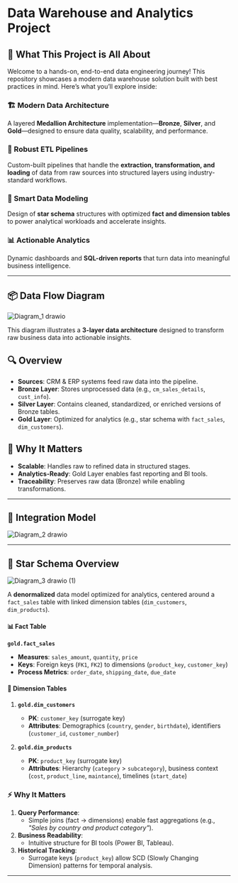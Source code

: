 # Data Warehouse and Analytics Project

## 🚀 What This Project is All About

Welcome to a hands-on, end-to-end data engineering journey! This repository showcases a modern data warehouse solution built with best practices in mind. Here’s what you’ll explore inside:

### 🏗️ Modern Data Architecture
A layered **Medallion Architecture** implementation—**Bronze**, **Silver**, and **Gold**—designed to ensure data quality, scalability, and performance.

### 🔄 Robust ETL Pipelines
Custom-built pipelines that handle the **extraction, transformation, and loading** of data from raw sources into structured layers using industry-standard workflows.

### 🧠 Smart Data Modeling
Design of **star schema** structures with optimized **fact and dimension tables** to power analytical workloads and accelerate insights.

### 📊 Actionable Analytics
Dynamic dashboards and **SQL-driven reports** that turn data into meaningful business intelligence.

---

## 📦 Data Flow Diagram 

![Diagram_1 drawio](https://github.com/user-attachments/assets/de69d475-0179-4b37-b487-775e71ee1dea) 

This diagram illustrates a **3-layer data architecture** designed to transform raw business data into actionable insights.  

## 🔍 Overview  

- **Sources**: CRM & ERP systems feed raw data into the pipeline.  
- **Bronze Layer**: Stores unprocessed data (e.g., `cm_sales_details`, `cust_info`).  
- **Silver Layer**: Contains cleaned, standardized, or enriched versions of Bronze tables.  
- **Gold Layer**: Optimized for analytics (e.g., star schema with `fact_sales`, `dim_customers`).  

## 🚀 Why It Matters  
- **Scalable**: Handles raw to refined data in structured stages.  
- **Analytics-Ready**: Gold Layer enables fast reporting and BI tools.  
- **Traceability**: Preserves raw data (Bronze) while enabling transformations.

---

## 🧱 Integration Model

![Diagram_2 drawio](https://github.com/user-attachments/assets/9983fe49-c689-4a3e-b868-35960df847df)

---

## 🌟 Star Schema Overview  

![Diagram_3 drawio (1)](https://github.com/user-attachments/assets/3c975710-d9b2-4790-8c90-af4d352a6009)

A **denormalized** data model optimized for analytics, centered around a `fact_sales` table with linked dimension tables (`dim_customers`, `dim_products`).  

#### **📊 Fact Table**  
**`gold.fact_sales`**  
- **Measures**: `sales_amount`, `quantity`, `price`  
- **Keys**: Foreign keys (`FK1`, `FK2`) to dimensions (`product_key`, `customer_key`)  
- **Process Metrics**: `order_date`, `shipping_date`, `due_date`  

#### **📐 Dimension Tables**  
1. **`gold.dim_customers`**  
   - **PK**: `customer_key` (surrogate key)  
   - **Attributes**: Demographics (`country`, `gender`, `birthdate`), identifiers (`customer_id`, `customer_number`)  

2. **`gold.dim_products`**  
   - **PK**: `product_key` (surrogate key)  
   - **Attributes**: Hierarchy (`category` > `subcategory`), business context (`cost`, `product_line`, `maintance`), timelines (`start_date`)  

### **⚡ Why It Matters**  
1. **Query Performance**:  
   - Simple joins (fact → dimensions) enable fast aggregations (e.g., *"Sales by country and product category"*).  
2. **Business Readability**:  
   - Intuitive structure for BI tools (Power BI, Tableau).  
3. **Historical Tracking**:  
   - Surrogate keys (`product_key`) allow SCD (Slowly Changing Dimension) patterns for temporal analysis.  

---


